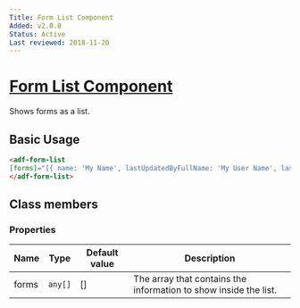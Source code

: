 ```yaml
---
Title: Form List Component
Added: v2.0.0
Status: Active
Last reviewed: 2018-11-20
---
```


# [Form List Component](../../../lib/process-services/src/lib/form/form-list/form-list.component.ts "Defined in form-list.component.ts")

Shows forms as a list.

## Basic Usage

```html
<adf-form-list
[forms]="[{ name: 'My Name', lastUpdatedByFullName: 'My User Name', lastUpdated: '2017-06-01'}]">
</adf-form-list>
```

## Class members

### Properties

| Name | Type | Default value | Description |
| ---- | ---- | ------------- | ----------- |
| forms | `any[]` | \[] | The array that contains the information to show inside the list. |
